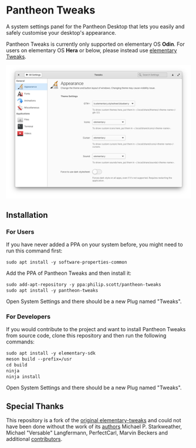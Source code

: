 # Pantheon Tweaks
A system settings panel for the Pantheon Desktop that lets you easily and safely customise your desktop's appearance.

Pantheon Tweaks is currently only supported on elementary OS **Odin**. For users on elementary OS **Hera** or below, please instead use [elementary Tweaks](https://github.com/elementary-tweaks/elementary-tweaks).

![sample](data/screenshot.png)

## Installation
### For Users
If you have never added a PPA on your system before, you might need to run this command first:

```
sudo apt install -y software-properties-common
```

Add the PPA of Pantheon Tweaks and then install it:

```
sudo add-apt-repository -y ppa:philip.scott/pantheon-tweaks
sudo apt install -y pantheon-tweaks
```

Open System Settings and there should be a new Plug named "Tweaks".

### For Developers
If you would contribute to the project and want to install Pantheon Tweaks from source code, clone this repository and then run the following commands:

```
sudo apt install -y elementary-sdk
meson build --prefix=/usr
cd build
ninja
ninja install
```

Open System Settings and there should be a new Plug named "Tweaks".

## Special Thanks
This repository is a fork of the [original elementary-tweaks](https://launchpad.net/elementary-tweaks) and could not have been done without the work of its [authors](AUTHORS) Michael P. Starkweather, Michael "Versable" Langfermann, PerfectCarl, Marvin Beckers and additional [contributors](CONTRIBUTORS).
